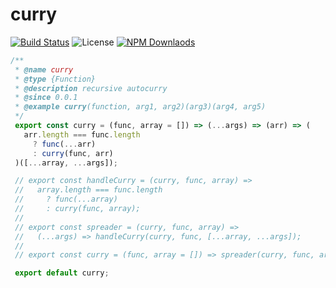 # curry

[![Build Status](https://travis-ci.org/mqschwanda/node-monorepo.svg?branch=master)](https://travis-ci.org/mqschwanda/node-monorepo)
![License](https://img.shields.io/npm/l/express.svg)
[![NPM Downlaods](https://img.shields.io/npm/dt/@mqschwanda/curry.svg)](https://www.npmjs.com/package/@mqschwanda/curry)

```jsx
/**
 * @name curry
 * @type {Function}
 * @description recursive autocurry
 * @since 0.0.1
 * @example curry(function, arg1, arg2)(arg3)(arg4, arg5)
 */
 export const curry = (func, array = []) => (...args) => (arr) => (
   arr.length === func.length
     ? func(...arr)
     : curry(func, arr)
 )([...array, ...args]);

 // export const handleCurry = (curry, func, array) =>
 //   array.length === func.length
 //     ? func(...array)
 //     : curry(func, array);
 //
 // export const spreader = (curry, func, array) =>
 //   (...args) => handleCurry(curry, func, [...array, ...args]);
 //
 // export const curry = (func, array = []) => spreader(curry, func, array);

 export default curry;
```
